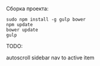 Сборка проекта:

    sudo npm install -g gulp bower
    npm update
    bower update
    gulp

TODO:

autoscroll sidebar nav to active item